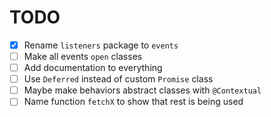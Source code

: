 # TODO
- [x] Rename `listeners` package to `events`
- [ ] Make all events `open` classes
- [ ] Add documentation to everything
- [ ] Use `Deferred` instead of custom `Promise` class
- [ ] Maybe make behaviors abstract classes with `@Contextual` 
- [ ] Name function `fetchX` to show that rest is being used